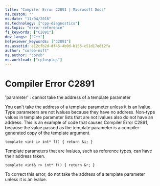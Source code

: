 ```yaml
---
title: "Compiler Error C2891 | Microsoft Docs"
ms.custom: ""
ms.date: "11/04/2016"
ms.technology: ["cpp-diagnostics"]
ms.topic: "error-reference"
f1_keywords: ["C2891"]
dev_langs: ["C++"]
helpviewer_keywords: ["C2891"]
ms.assetid: e12cfb2d-df45-4b0d-b155-c51d17e812fa
author: "corob-msft"
ms.author: "corob"
ms.workload: ["cplusplus"]
---
```

# Compiler Error C2891
'parameter' : cannot take the address of a template parameter  
  
 You can't take the address of a template parameter unless it is an lvalue. Type parameters are not lvalues because they have no address. Non-type values in template parameter lists that are not lvalues also do not have an address. This is an example of code that causes Compiler Error C2891, because the value passed as the template parameter is a compiler-generated copy of the template argument.  
  
```  
template <int i> int* f() { return &i; }  
```  
  
 Template parameters that are lvalues, such as reference types, can have their address taken.  
  
```  
template <int& r> int* f() { return &r; }  
```  
  
 To correct this error, do not take the address of a template parameter unless it is an lvalue.